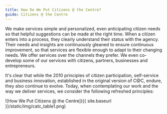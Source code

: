 ```yaml
---
title: How Do We Put Citizens @ the Centre?
guide: Citizens @ the Centre
---
```


We make services simple and personalized, even anticipating citizen needs so that helpful suggestions can be made at the right time. When a citizen enters into a process, they clearly understand their status with the agency. Their needs and insights are continuously gleaned to ensure continuous improvement, so that services are flexible enough to adapt to their changing needs. We offer services over the channels they prefer. We even co-develop some of our services with citizens, partners, businesses and entrepreneurs.

It's clear that while the 2010 principles of citizen participation, self-service and business innovation, established in the original version of C@C, endure, they also continue to evolve. Today, when contemplating our work and the way we deliver services, we consider the following refreshed principles:

![How We Put Citizens @ the Centre]({{ site.baseurl }}/static/img/catc_table1.png)
